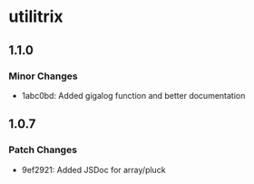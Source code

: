 # utilitrix

## 1.1.0

### Minor Changes

- 1abc0bd: Added gigalog function and better documentation

## 1.0.7

### Patch Changes

- 9ef2921: Added JSDoc for array/pluck
